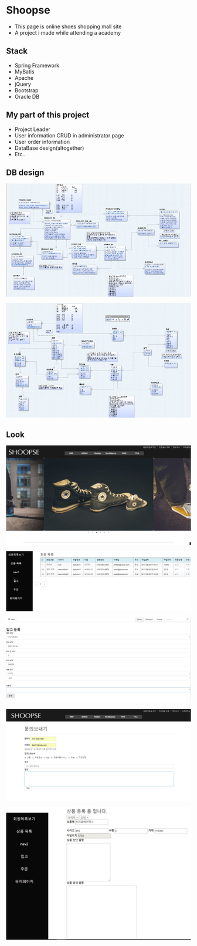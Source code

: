 # Shoopse 

* This page is online shoes shopping mall site
* A project i made while attending a academy

## Stack

* Spring Framework
* MyBatis
* Apache
* jQuery
* Bootstrap
* Oracle DB



## My part of this project

* Project Leader
* User information CRUD in administrator page
* User order information
* DataBase design(altogether)
* Etc..

## DB design

![db1](./images/DB.jpg)

![db2](./images/DB2.jpg)


## Look

![1](./images/i1.JPG)

![2](./images/i2.JPG)

![3](./images/i3.JPG)

![4](./images/i4.JPG)

![5](./images/i5.JPG)
